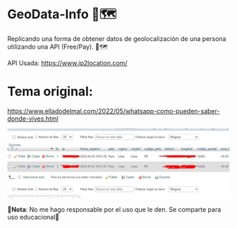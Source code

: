 # GeoData-Info 👤🗺
Replicando una forma de obtener datos de geolocalización de una persona utilizando una API (Free/Pay). 👤🗺

API Usada: https://www.ip2location.com/


# Tema original:
https://www.elladodelmal.com/2022/05/whatsapp-como-pueden-saber-donde-vives.html


![Vista Previa](https://raw.githubusercontent.com/JkDevArg/GeoData-Info/main/Screenshot_1.jpg)

🛑**Nota**: No me hago responsable por el uso que le den. Se comparte para uso educacional🛑
